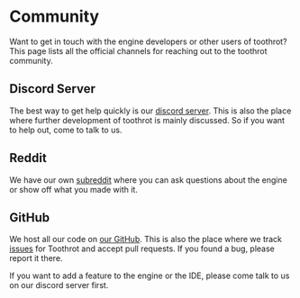 # Community

Want to get in touch with the engine developers or other users of toothrot? This page
lists all the official channels for reaching out to the toothrot community.

## Discord Server

The best way to get help quickly is our [discord server](https://discord.gg/DJ8SAr5).
This is also the place where further development of toothrot is mainly discussed. So
if you want to help out, come to talk to us.

## Reddit

We have our own [subreddit](https://www.reddit.com/r/toothrot/) where you can ask questions
about the engine or show off what you made with it.

## GitHub

We host all our code on [our GitHub](https://github.com/toothrot-if/).
This is also the place where we track [issues](https://github.com/toothrot-if/toothrot/issues)
for Toothrot and accept pull requests. If you found a bug, please report it there.

If you want to add a feature to the engine or the IDE, please come talk to us on our
discord server first.
